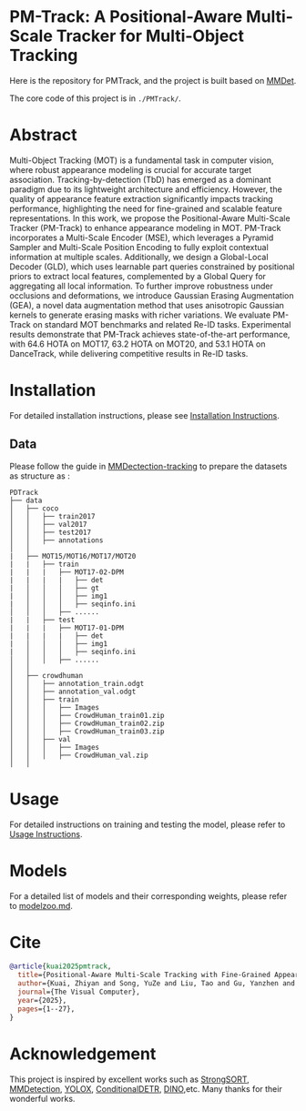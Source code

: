 # PM-Track: A Positional-Aware Multi-Scale Tracker for Multi-Object Tracking


Here is the repository for PMTrack, and the project is built based on [MMDet](https://github.com/open-mmlab/mmdetection).

The core code of this project is in `./PMTrack/`.


# Abstract
Multi-Object Tracking (MOT) is a fundamental task in computer vision, where robust appearance modeling is crucial for accurate target association. Tracking-by-detection (TbD) has emerged as a dominant paradigm due to its lightweight architecture and efficiency. However, the quality of appearance feature extraction significantly impacts tracking performance, highlighting the need for fine-grained and scalable feature representations.
In this work, we propose the Positional-Aware Multi-Scale Tracker (PM-Track) to enhance appearance modeling in MOT. PM-Track incorporates a Multi-Scale Encoder (MSE), which leverages a Pyramid Sampler and Multi-Scale Position Encoding to fully exploit contextual information at multiple scales. Additionally, we design a Global-Local Decoder (GLD), which uses learnable part queries constrained by positional priors to extract local features, complemented by a Global Query for aggregating all local information. To further improve robustness under occlusions and deformations, we introduce Gaussian Erasing Augmentation (GEA), a novel data augmentation method that uses anisotropic Gaussian kernels to generate erasing masks with richer variations.
We evaluate PM-Track on standard MOT benchmarks and related Re-ID tasks. Experimental results demonstrate that PM-Track achieves state-of-the-art performance, with 64.6 HOTA on MOT17, 63.2 HOTA on MOT20, and 53.1 HOTA on DanceTrack, while delivering competitive results in Re-ID tasks.


# Installation
For detailed installation instructions, please see [Installation Instructions](./docs/installation.md).


## Data 

Please follow the guide in [MMDectection-tracking](https://github.com/open-mmlab/mmdetection/blob/main/docs/en/user_guides/tracking_dataset_prepare.md) to prepare the datasets as structure as :
```
PDTrack
├── data
│   ├── coco
│   │   ├── train2017
│   │   ├── val2017
│   │   ├── test2017
│   │   ├── annotations
│   │
|   ├── MOT15/MOT16/MOT17/MOT20
|   |   ├── train
|   |   |   ├── MOT17-02-DPM
|   |   |   |   ├── det
|   │   │   │   ├── gt
|   │   │   │   ├── img1
|   │   │   │   ├── seqinfo.ini
│   │   │   ├── ......
|   |   ├── test
|   |   |   ├── MOT17-01-DPM
|   |   |   |   ├── det
|   │   │   │   ├── img1
|   │   │   │   ├── seqinfo.ini
│   │   │   ├── ......
│   │
│   ├── crowdhuman
│   │   ├── annotation_train.odgt
│   │   ├── annotation_val.odgt
│   │   ├── train
│   │   │   ├── Images
│   │   │   ├── CrowdHuman_train01.zip
│   │   │   ├── CrowdHuman_train02.zip
│   │   │   ├── CrowdHuman_train03.zip
│   │   ├── val
│   │   │   ├── Images
│   │   │   ├── CrowdHuman_val.zip
│   │
```

# Usage
For detailed instructions on training and testing the model, please refer to [Usage Instructions](./docs/usage.md).

# Models
For a detailed list of models and their corresponding weights, please refer to [modelzoo.md](./docs/modelzoo.md).


# Cite
```bibtex
@article{kuai2025pmtrack,
  title={Positional-Aware Multi-Scale Tracking with Fine-Grained Appearance Modeling for Multi-Object Tracking},
  author={Kuai, Zhiyan and Song, YuZe and Liu, Tao and Gu, Yanzhen and Xu, Gang and He, Shuangyan and Yefei,Bai and Li, Peiliang and Huang, Hui},
  journal={The Visual Computer},
  year={2025},
  pages={1--27},
}

```

# Acknowledgement
This project is inspired by excellent works such as [StrongSORT](https://github.com/dyhBUPT/StrongSORT), [MMDetection](https://github.com/open-mmlab/mmdetection), [YOLOX](https://github.com/Megvii-BaseDetection/YOLOX), [ConditionalDETR](https://github.com/Atten4Vis/ConditionalDETR), [DINO](https://github.com/IDEA-Research/DINO),etc. Many thanks for their wonderful works.